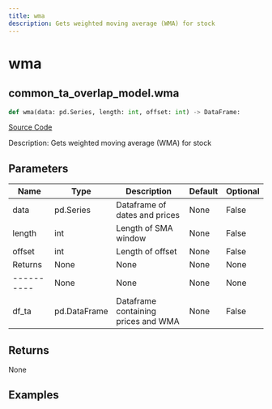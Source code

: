 ```yaml
---
title: wma
description: Gets weighted moving average (WMA) for stock
---
```

# wma

## common_ta_overlap_model.wma

```python
def wma(data: pd.Series, length: int, offset: int) -> DataFrame:
```
[Source Code](https://github.com/OpenBB-finance/OpenBBTerminal/tree/main/openbb_terminal/common/technical_analysis/overlap_model.py#L66)

Description: Gets weighted moving average (WMA) for stock

## Parameters

| Name | Type | Description | Default | Optional |
| ---- | ---- | ----------- | ------- | -------- |
| data | pd.Series | Dataframe of dates and prices | None | False |
| length | int | Length of SMA window | None | False |
| offset | int | Length of offset | None | False |
| Returns | None | None | None | None |
| ---------- | None | None | None | None |
| df_ta | pd.DataFrame | Dataframe containing prices and WMA | None | False |

## Returns

None

## Examples

